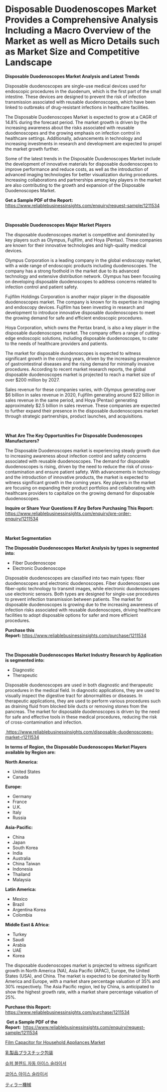 <p><h1>Disposable Duodenoscopes Market Provides a Comprehensive Analysis Including a Macro Overview of the Market as well as Micro Details such as Market Size and Competitive Landscape</h1></p><p><strong>Disposable Duodenoscopes Market Analysis and Latest Trends</strong></p>
<p><p>Disposable duodenoscopes are single-use medical devices used for endoscopic procedures in the duodenum, which is the first part of the small intestine. These devices are designed to prevent the risk of infection transmission associated with reusable duodenoscopes, which have been linked to outbreaks of drug-resistant infections in healthcare facilities.</p><p>The Disposable Duodenoscopes Market is expected to grow at a CAGR of 14.8% during the forecast period. The market growth is driven by the increasing awareness about the risks associated with reusable duodenoscopes and the growing emphasis on infection control in healthcare settings. Additionally, advancements in technology and increasing investments in research and development are expected to propel the market growth further.</p><p>Some of the latest trends in the Disposable Duodenoscopes Market include the development of innovative materials for disposable duodenoscopes to improve performance and reduce costs, as well as the introduction of advanced imaging technologies for better visualization during procedures. Increasing collaborations and partnerships among key players in the market are also contributing to the growth and expansion of the Disposable Duodenoscopes Market.</p></p>
<p><strong>Get a Sample PDF of the Report:&nbsp;</strong> <a href="https://www.reliablebusinessinsights.com/enquiry/request-sample/1211534">https://www.reliablebusinessinsights.com/enquiry/request-sample/1211534</a></p>
<p>&nbsp;</p>
<p><strong>Disposable Duodenoscopes Major Market Players</strong></p>
<p><p>The disposable duodenoscopes market is competitive and dominated by key players such as Olympus, Fujifilm, and Hoya (Pentax). These companies are known for their innovative technologies and high-quality medical devices.</p><p>Olympus Corporation is a leading company in the global endoscopy market, with a wide range of endoscopic products including duodenoscopes. The company has a strong foothold in the market due to its advanced technology and extensive distribution network. Olympus has been focusing on developing disposable duodenoscopes to address concerns related to infection control and patient safety.</p><p>Fujifilm Holdings Corporation is another major player in the disposable duodenoscopes market. The company is known for its expertise in imaging and endoscopy devices. Fujifilm has been investing in research and development to introduce innovative disposable duodenoscopes to meet the growing demand for safe and efficient endoscopic procedures.</p><p>Hoya Corporation, which owns the Pentax brand, is also a key player in the disposable duodenoscopes market. The company offers a range of cutting-edge endoscopic solutions, including disposable duodenoscopes, to cater to the needs of healthcare providers and patients.</p><p>The market for disposable duodenoscopes is expected to witness significant growth in the coming years, driven by the increasing prevalence of gastrointestinal diseases and the rising demand for minimally invasive procedures. According to recent market research reports, the global disposable duodenoscopes market is projected to reach a market size of over $200 million by 2027.</p><p>Sales revenue for these companies varies, with Olympus generating over $6 billion in sales revenue in 2020, Fujifilm generating around $22 billion in sales revenue in the same period, and Hoya (Pentax) generating approximately $2.5 billion in sales revenue. These companies are expected to further expand their presence in the disposable duodenoscopes market through strategic partnerships, product launches, and acquisitions.</p></p>
<p>&nbsp;</p>
<p><strong>What Are The Key Opportunities For Disposable Duodenoscopes Manufacturers?</strong></p>
<p><p>The Disposable Duodenoscopes market is experiencing steady growth due to increasing awareness about infection control and safety concerns associated with reusable duodenoscopes. The demand for disposable duodenoscopes is rising, driven by the need to reduce the risk of cross-contamination and ensure patient safety. With advancements in technology and the introduction of innovative products, the market is expected to witness significant growth in the coming years. Key players in the market are focusing on expanding their product portfolios and collaborating with healthcare providers to capitalize on the growing demand for disposable duodenoscopes.</p></p>
<p><strong>Inquire or Share Your Questions If Any Before Purchasing This Report:</strong> <a href="https://www.reliablebusinessinsights.com/enquiry/pre-order-enquiry/1211534">https://www.reliablebusinessinsights.com/enquiry/pre-order-enquiry/1211534</a></p>
<p>&nbsp;</p>
<p><strong>Market Segmentation</strong></p>
<p><strong>The Disposable Duodenoscopes Market Analysis by types is segmented into:</strong></p>
<p><ul><li>Fiber Duodenoscope</li><li>Electronic Duodenoscope</li></ul></p>
<p><p>Disposable duodenoscopes are classified into two main types: fiber duodenoscopes and electronic duodenoscopes. Fiber duodenoscopes use fiber-optic technology to transmit images, while electronic duodenoscopes use electronic sensors. Both types are designed for single-use procedures to prevent infection transmission between patients. The market for disposable duodenoscopes is growing due to the increasing awareness of infection risks associated with reusable duodenoscopes, driving healthcare facilities to adopt disposable options for safer and more efficient procedures.</p></p>
<p><strong>Purchase this Report:&nbsp;</strong><a href="https://www.reliablebusinessinsights.com/purchase/1211534">https://www.reliablebusinessinsights.com/purchase/1211534</a></p>
<p>&nbsp;</p>
<p><strong>The Disposable Duodenoscopes Market Industry Research by Application is segmented into:</strong></p>
<p><ul><li>Diagnostic</li><li>Therapeutic</li></ul></p>
<p><p>Disposable duodenoscopes are used in both diagnostic and therapeutic procedures in the medical field. In diagnostic applications, they are used to visually inspect the digestive tract for abnormalities or diseases. In therapeutic applications, they are used to perform various procedures such as draining fluid from blocked bile ducts or removing stones from the pancreas. The market for disposable duodenoscopes is driven by the need for safe and effective tools in these medical procedures, reducing the risk of cross-contamination and infection.</p></p>
<p><a href="https://www.reliablebusinessinsights.com/disposable-duodenoscopes-market-r1211534">&nbsp;https://www.reliablebusinessinsights.com/disposable-duodenoscopes-market-r1211534</a></p>
<p><strong>In terms of Region, the Disposable Duodenoscopes Market Players available by Region are:</strong></p>
<p>
    <p> <strong> North America: </strong>
        <ul>
            <li>United States</li>
            <li>Canada</li>
        </ul>
        </p> 
    <p> <strong> Europe: </strong>
        <ul>
            <li>Germany</li>
            <li>France</li>
            <li>U.K.</li>
            <li>Italy</li>
            <li>Russia</li>
        </ul>
        </p> 
    <p> <strong> Asia-Pacific: </strong>
        <ul>
            <li>China</li>
            <li>Japan</li>
            <li>South Korea</li>
            <li>India</li>
            <li>Australia</li>
            <li>China Taiwan</li>
            <li>Indonesia</li>
            <li>Thailand</li>
            <li>Malaysia</li>
        </ul>
        </p> 
    <p> <strong> Latin America: </strong>
        <ul>
            <li>Mexico</li>
            <li>Brazil</li>
            <li>Argentina Korea</li>
            <li>Colombia</li>
        </ul>
        </p> 
    <p> <strong> Middle East & Africa: </strong>
        <ul>
            <li>Turkey</li>
            <li>Saudi</li>
            <li>Arabia</li>
            <li>UAE</li>
            <li>Korea</li>
        </ul>
    </p>
    </p>
<p><p>The disposable duodenoscopes market is projected to witness significant growth in North America (NA), Asia Pacific (APAC), Europe, the United States (USA), and China. The market is expected to be dominated by North America and Europe, with a market share percentage valuation of 35% and 30% respectively. The Asia Pacific region, led by China, is anticipated to show the highest growth rate, with a market share percentage valuation of 25%.</p></p>
<p><strong>Purchase this Report: </strong><a href="https://www.reliablebusinessinsights.com/purchase/1211534">https://www.reliablebusinessinsights.com/purchase/1211534</a></p>
<p>&nbsp;<strong>Get a Sample PDF of the Report:&nbsp;&nbsp;</strong><a href="https://www.reliablebusinessinsights.com/enquiry/request-sample/1211534">https://www.reliablebusinessinsights.com/enquiry/request-sample/1211534</a></p>
<p><strong></strong></p>
<p><p><a href="https://issuu.com/reportprime-2/docs/film-capacitor-for-household-appliances-market-siz">Film Capacitor for Household Appliances Market</a></p><p><a href="https://github.com/RaeJenkins1952/Market-Research-Report-List-1/blob/main/9098519101392.md">乳製品プラスチック包装</a></p><p><a href="https://github.com/dollarearner151/Market-Research-Report-List-1/blob/main/401525994941.md">슈퍼 블렌드 자동 아이스 슬라이서</a></p><p><a href="https://github.com/berlianaparadilla48/Market-Research-Report-List-1/blob/main/959527294942.md">코어스 아이스 슬라이서</a></p><p><a href="https://github.com/TysonKub/Market-Research-Report-List-1/blob/main/6454655101393.md">ティラー機械</a></p></p>